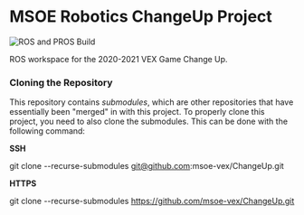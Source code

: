 # MSOE Robotics ChangeUp Project
![ROS and PROS Build](https://github.com/msoe-vex/ChangeUp/workflows/ROS%20Noetic%20and%20PROS%20Build%20CI/badge.svg)

ROS workspace for the 2020-2021 VEX Game Change Up.

### Cloning the Repository
This repository contains *submodules*, which are other repositories that have essentially been "merged" in with this project. To properly clone this project, you need 
to also clone the submodules. This can be done with the following command:

**SSH**

git clone --recurse-submodules git@github.com:msoe-vex/ChangeUp.git 


**HTTPS**

git clone --recurse-submodules https://github.com/msoe-vex/ChangeUp.git
